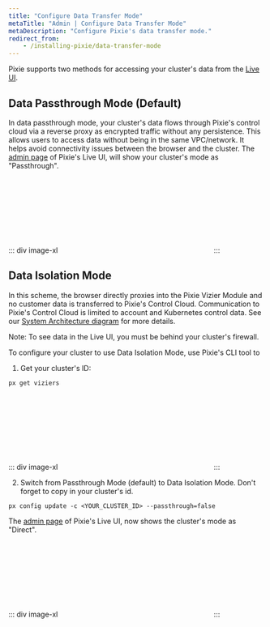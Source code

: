 ```yaml
---
title: "Configure Data Transfer Mode"
metaTitle: "Admin | Configure Data Transfer Mode"
metaDescription: "Configure Pixie's data transfer mode."
redirect_from:
    - /installing-pixie/data-transfer-mode
---
```


Pixie supports two methods for accessing your cluster's data from the [Live UI](https://work.withpixie.ai/).

## Data Passthrough Mode (Default)

In data passthrough mode, your cluster's data flows through Pixie's control cloud via a reverse proxy as encrypted traffic without any persistence. This allows users to access data without being in the same VPC/network. It helps avoid connectivity issues between the browser and the cluster. The [admin page](https://work.withpixie.ai/admin) of Pixie's Live UI, will show your cluster's mode as "Passthrough".

::: div image-xl
<svg title='Admin page showing Passthrough mode.'  src='data-mode/passthrough.png' />
:::

## Data Isolation Mode

In this scheme, the browser directly proxies into the Pixie Vizier Module and no customer data is transferred to Pixie's Control Cloud. Communication to Pixie's Control Cloud is limited to account and Kubernetes control data. See our [System Architecture diagram](/about-pixie/what-is-pixie#system-architecture) for more details.

Note: To see data in the Live UI, you must be behind your cluster's firewall.

To configure your cluster to use Data Isolation Mode, use Pixie's CLI tool to

1. Get your cluster's ID:

```
px get viziers
```

::: div image-xl
<svg title='Access your cluster id using the `px get viziers` command.'  src='data-mode/cluster-id.png' />
:::

2. Switch from Passthrough Mode (default) to Data Isolation Mode. Don't forget to copy in your cluster's id.

```
px config update -c <YOUR_CLUSTER_ID> --passthrough=false
```

The [admin page](https://work.withpixie.ai/admin) of Pixie's Live UI, now shows the cluster's mode as "Direct".

::: div image-xl
<svg title='Admin page showing Data Isolation (Direct) mode.'  src='data-mode/direct.png' />
:::
